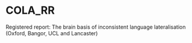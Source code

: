 # COLA_RR
Registered report: The brain basis of inconsistent language lateralisation (Oxford, Bangor, UCL and Lancaster)
